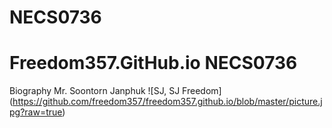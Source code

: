 # NECS0736
# Freedom357.GitHub.io NECS0736


Biography
Mr. Soontorn Janphuk
![SJ, SJ Freedom] (https://github.com/freedom357/freedom357.github.io/blob/master/picture.jpg?raw=true)